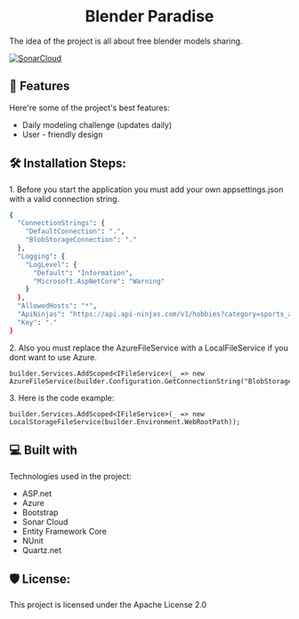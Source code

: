
<h1 id="title" align="center">Blender Paradise</h1>


<p id="description">The idea of the project is all about free blender models sharing.</p>

[![SonarCloud](https://sonarcloud.io/images/project_badges/sonarcloud-black.svg)](https://sonarcloud.io/summary/new_code?id=dpS1lence_3D-It-)
<h2>🧐 Features</h2>

Here're some of the project's best features:

*   Daily modeling challenge (updates daily)
*   User - friendly design

<h2>🛠️ Installation Steps:</h2>

<p>1. Before you start the application you must add your own appsettings.json with a valid connection string.</p>

```bash
{
  "ConnectionStrings": {
    "DefaultConnection": ".",
    "BlobStorageConnection": "."
  },
  "Logging": {
    "LogLevel": {
      "Default": "Information",
      "Microsoft.AspNetCore": "Warning"
    }
  },
  "AllowedHosts": "*",
  "ApiNinjas": "https://api.api-ninjas.com/v1/hobbies?category=sports_and_outdoors",
  "Key": "."
}
```

<p>2. Also you must replace the AzureFileService with a LocalFileService if you dont want to use Azure.</p>

```
builder.Services.AddScoped<IFileService>(_ => new AzureFileService(builder.Configuration.GetConnectionString("BlobStorageConnection")));
```

<p>3. Here is the code example:</p>

```
builder.Services.AddScoped<IFileService>(_ => new LocalStorageFileService(builder.Environment.WebRootPath));
```
  
<h2>💻 Built with</h2>

Technologies used in the project:

*   ASP.net
*   Azure
*   Bootstrap
*   Sonar Cloud
*   Entity Framework Core
*   NUnit
*   Quartz.net

<h2>🛡️ License:</h2>

This project is licensed under the Apache License 2.0
